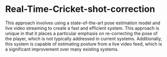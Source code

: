 # Real-Time-Cricket-shot-correction
This approach involves using a state-of-the-art pose estimation model and live video streaming to create a fast and efficient system. This approach is unique in that it places a particular emphasis on re-correcting the pose of the player, which is not typically addressed in current systems. Additionally, this system is capable of estimating posture from a live video feed, which is a significant improvement over many existing systems. 
